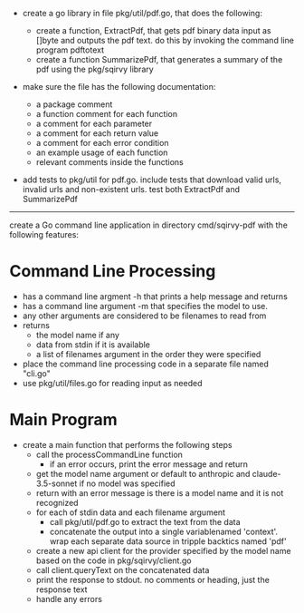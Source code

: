 - create a go library in file pkg/util/pdf.go, that does the following:
  - create a function, ExtractPdf, that gets pdf binary data input as []byte and outputs the pdf text. do this by invoking the command line program pdftotext
  - create a function SummarizePdf, that generates a summary of the pdf using  the pkg/sqirvy library
- make sure the file has the following documentation:
  - a package comment
  - a function comment for each function
  - a comment for each parameter
  - a comment for each return value
  - a comment for each error condition
  - an example usage of each function
  - relevant comments inside the functions

- add tests to pkg/util for pdf.go. include tests that download valid urls, invalid urls and non-existent urls. test both ExtractPdf and SummarizePdf

-----------------------------------------------------------------------------------------------------
create a Go command line application in directory cmd/sqirvy-pdf with the following features:

# Command Line Processing

- has a command line argment -h that prints a help message and returns
- has a command line argument -m that specifies the model to use.
- any other arguments are considered to be filenames to read from
- returns 
  - the model name if any
  - data from stdin if it is available
  - a list of filenames argument in the order they were specified
- place the command line processing code in a separate file named "cli.go"
- use pkg/util/files.go for reading input as needed

# Main Program

- create a main function that performs the following steps
  - call the processCommandLine function
    - if an error occurs, print the error message and return
  - get the model name argument or default to anthropic and claude-3.5-sonnet if no model was specified
  - return with an error message is there is a model name and it is not recognized
  - for each of  stdin data and each filename argument
      - call pkg/util/pdf.go to extract the text from the data
      - concatenate the output into a single variablenamed 'context'. wrap each separate data source in tripple backtics named 'pdf'
  - create a new api client for the provider specified by the model name based on the code in pkg/sqirvy/client.go
  - call client.queryText on the concatenated data
  - print the response to stdout. no comments or heading, just the response text
  - handle any errors
